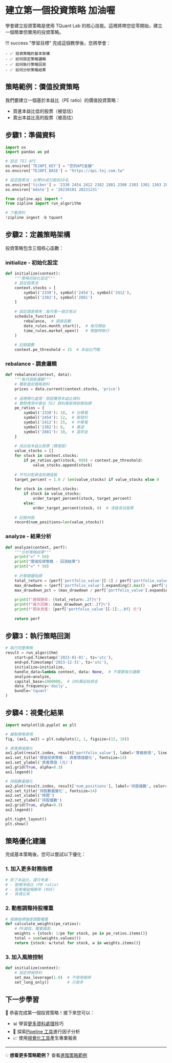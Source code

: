 # 建立第一個投資策略 加油喔

學會建立投資策略是使用 TQuant Lab 的核心技能。這裡將帶您從零開始，建立一個簡單但實用的投資策略。

!!! success "學習目標"
    完成這個教學後，您將學會：
    
    - ✅ 投資策略的基本架構
    - ✅ 如何設定策略邏輯
    - ✅ 如何執行策略回測
    - ✅ 如何分析策略結果

## 策略範例：價值投資策略

我們要建立一個基於本益比（PE ratio）的價值投資策略：
- 買進本益比低的股票（被低估）
- 賣出本益比高的股票（被高估）

## 步驟1：準備資料

```python
import os
import pandas as pd

# 設定 TEJ API
os.environ['TEJAPI_KEY'] = "您的API金鑰"
os.environ['TEJAPI_BASE'] = "https://api.tej.com.tw"

# 設定股票池：台灣50成分股前10名
os.environ['ticker'] = '2330 2454 2412 2382 2881 2308 2303 1301 1303 2886'
os.environ['mdate'] = '20230101 20231231'

from zipline.api import *
from zipline import run_algorithm

# 下載資料
!zipline ingest -b tquant
```

## 步驟2：定義策略架構

投資策略包含三個核心函數：

### initialize - 初始化設定
```python
def initialize(context):
    """策略初始化設定"""
    # 設定股票池
    context.stocks = [
        symbol('2330'), symbol('2454'), symbol('2412'), 
        symbol('2382'), symbol('2881')
    ]
    
    # 設定調倉頻率：每月第一個交易日
    schedule_function(
        rebalance,  # 調倉函數
        date_rules.month_start(),  # 每月開始
        time_rules.market_open()   # 開盤時執行
    )
    
    # 記錄變數
    context.pe_threshold = 15  # 本益比門檻
```

### rebalance - 調倉邏輯
```python
def rebalance(context, data):
    """每月調倉邏輯"""
    # 獲取當前價格資料
    prices = data.current(context.stocks, 'price')
    
    # 這裡簡化處理：假設獲得本益比資料
    # 實際應用中會從 TEJ 資料庫取得財務指標
    pe_ratios = {
        symbol('2330'): 18,  # 台積電
        symbol('2454'): 12,  # 聯發科  
        symbol('2412'): 25,  # 中華電
        symbol('2382'): 8,   # 廣達
        symbol('2881'): 10,  # 富邦金
    }
    
    # 找出低本益比股票（價值股）
    value_stocks = []
    for stock in context.stocks:
        if pe_ratios.get(stock, 999) < context.pe_threshold:
            value_stocks.append(stock)
    
    # 平均分配資金到價值股
    target_percent = 1.0 / len(value_stocks) if value_stocks else 0
    
    for stock in context.stocks:
        if stock in value_stocks:
            order_target_percent(stock, target_percent)
        else:
            order_target_percent(stock, 0)  # 清倉高估股票
    
    # 記錄持股
    record(num_positions=len(value_stocks))
```

### analyze - 結果分析
```python
def analyze(context, perf):
    """分析策略結果"""
    print("=" * 50)
    print("價值投資策略 - 回測結果")
    print("=" * 50)
    
    # 計算關鍵指標
    total_return = (perf['portfolio_value'][-1] / perf['portfolio_value'][0] - 1) * 100
    max_drawdown = (perf['portfolio_value'].expanding().max() - perf['portfolio_value']).max()
    max_drawdown_pct = (max_drawdown / perf['portfolio_value'].expanding().max()).max() * 100
    
    print(f"總報酬率: {total_return:.2f}%")
    print(f"最大回撤: {max_drawdown_pct:.2f}%")
    print(f"期末資產: {perf['portfolio_value'][-1]:,.0f} 元")
    
    return perf
```

## 步驟3：執行策略回測

```python
# 執行完整策略
result = run_algorithm(
    start=pd.Timestamp('2023-01-01', tz='utc'),
    end=pd.Timestamp('2023-12-31', tz='utc'),
    initialize=initialize,
    handle_data=lambda context, data: None,  # 不需要每日邏輯
    analyze=analyze,
    capital_base=1000000,  # 100萬起始資金
    data_frequency='daily',
    bundle='tquant'
)
```

## 步驟4：視覺化結果

```python
import matplotlib.pyplot as plt

# 繪製策略表現
fig, (ax1, ax2) = plt.subplots(2, 1, figsize=(12, 10))

# 資產價值變化
ax1.plot(result.index, result['portfolio_value'], label='策略表現', linewidth=2)
ax1.set_title('價值投資策略 - 資產價值變化', fontsize=14)
ax1.set_ylabel('資產價值 (元)')
ax1.grid(True, alpha=0.3)
ax1.legend()

# 持股數量變化
ax2.plot(result.index, result['num_positions'], label='持股檔數', color='orange')
ax2.set_title('持股數量變化', fontsize=14)
ax2.set_xlabel('時間')
ax2.set_ylabel('持股檔數')
ax2.grid(True, alpha=0.3)
ax2.legend()

plt.tight_layout()
plt.show()
```

## 策略優化建議

完成基本策略後，您可以嘗試以下優化：

### 1. 加入更多財務指標
```python
# 除了本益比，還可考慮：
# - 股價淨值比 (PB ratio)
# - 股東權益報酬率 (ROE)
# - 負債比率
```

### 2. 動態調整持股權重
```python
# 根據指標強度調整權重
def calculate_weights(pe_ratios):
    # PE越低，權重越高
    weights = {stock: 1/pe for stock, pe in pe_ratios.items()}
    total = sum(weights.values())
    return {stock: w/total for stock, w in weights.items()}
```

### 3. 加入風險控制
```python
def initialize(context):
    # 設定停損停利
    set_max_leverage(1.0)  # 不使用槓桿
    set_long_only()        # 只做多
```

## 下一步學習

🎉 恭喜完成第一個投資策略！接下來您可以：

- 📊 學習[更多資料處理](../example/documents3.md)技巧
- 🧮 探索[Pipeline 工具](../example/documents16.md)進行因子分析
- 📈 使用[視覺化工具](../example/documents4.md)產生專業報表

---

💡 **想看更多策略範例？**
查看[進階策略範例](../example/documents35.md)
